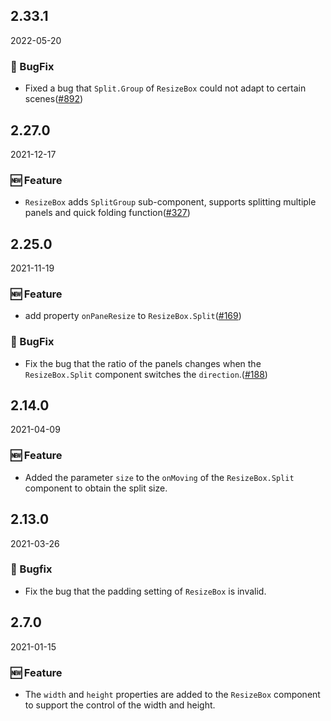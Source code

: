 ## 2.33.1

2022-05-20

### 🐛 BugFix

- Fixed a bug that `Split.Group` of `ResizeBox` could not adapt to certain scenes([#892](https://github.com/arco-design/arco-design/pull/892))

## 2.27.0

2021-12-17

### 🆕 Feature

- `ResizeBox` adds `SplitGroup` sub-component, supports splitting multiple panels and quick folding function([#327](https://github.com/arco-design/arco-design/pull/327))

## 2.25.0

2021-11-19

### 🆕 Feature

- add property `onPaneResize` to `ResizeBox.Split`([#169](https://github.com/arco-design/arco-design/pull/169))

### 🐛 BugFix

- Fix the bug that the ratio of the panels changes when the `ResizeBox.Split` component switches the `direction`.([#188](https://github.com/arco-design/arco-design/pull/188))

## 2.14.0

2021-04-09

### 🆕 Feature

- Added the parameter `size` to the `onMoving` of the `ResizeBox.Split` component to obtain the split size.

## 2.13.0

2021-03-26

### 🐛 Bugfix

- Fix the bug that the padding setting of `ResizeBox` is invalid.

## 2.7.0

2021-01-15

### 🆕 Feature

- The `width` and `height` properties are added to the `ResizeBox` component to support the control of the width and height.

